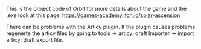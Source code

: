 This is the project code of Orbit for more details about the game and the .exe look at this page: https://games-academy.itch.io/solar-ascension

There can be problems with the Articy plugin. If the plugin causes problems regenerte the articy files by going to tools -> articy: draft Importer -> import articy: draft export file.
